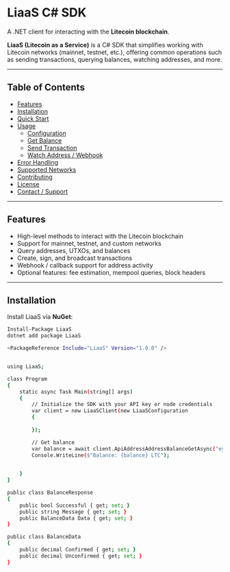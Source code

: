 # LiaaS C# SDK

A .NET client for interacting with the **Litecoin blockchain**.

**LiaaS (Litecoin as a Service)** is a C# SDK that simplifies working with Litecoin networks (mainnet, testnet, etc.), offering common operations such as sending transactions, querying balances, watching addresses, and more.

---

## Table of Contents

- [Features](#features)
- [Installation](#installation)
- [Quick Start](#quick-start)
- [Usage](#usage)
  - [Configuration](#configuration)
  - [Get Balance](#get-balance)
  - [Send Transaction](#send-transaction)
  - [Watch Address / Webhook](#watch-address--webhook)
- [Error Handling](#error-handling)
- [Supported Networks](#supported-networks)
- [Contributing](#contributing)
- [License](#license)
- [Contact / Support](#contact--support)

---

## Features

- High-level methods to interact with the Litecoin blockchain  
- Support for mainnet, testnet, and custom networks  
- Query addresses, UTXOs, and balances  
- Create, sign, and broadcast transactions  
- Webhook / callback support for address activity  
- Optional features: fee estimation, mempool queries, block headers  

---

## Installation

Install LiaaS via **NuGet**:

```bash
Install-Package LiaaS
dotnet add package LiaaS

<PackageReference Include="LiaaS" Version="1.0.0" />


using LiaaS;

class Program
{
    static async Task Main(string[] args)
    {
        // Initialize the SDK with your API key or node credentials
        var client = new LiaaSClient(new LiaaSConfiguration
        {
            
        });

        // Get balance
        var balance = await client.ApiAddressAddressBalanceGetAsync("eyJhbGciOi...bA OR https://liaasnode.com","ltc1......md");
        Console.WriteLine($"Balance: {balance} LTC");

       
    }
}

public class BalanceResponse
{
    public bool Successful { get; set; }
    public string Message { get; set; }
    public BalanceData Data { get; set; }
}

public class BalanceData
{
    public decimal Confirmed { get; set; }
    public decimal Unconfirmed { get; set; }
}

